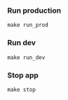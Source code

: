 ### Run production

```
make run_prod
```

### Run dev

```
make run_dev
```

### Stop app

```
make stop
```
